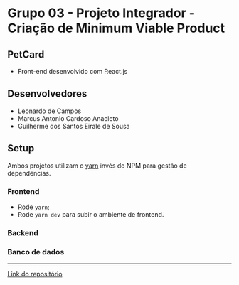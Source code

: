 # Grupo 03 - Projeto Integrador - Criação de Minimum Viable Product

## PetCard

- Front-end desenvolvido com React.js

## Desenvolvedores

- Leonardo de Campos
- Marcus Antonio Cardoso Anacleto
- Guilherme dos Santos Eirale de Sousa

## Setup

Ambos projetos utilizam o [yarn](https://yarnpkg.com/getting-started/install) invés do NPM para gestão de dependências.

### Frontend

- Rode `yarn`;
- Rode `yarn dev` para subir o ambiente de frontend.

### Backend

### Banco de dados

---

[Link do repositório](https://github.com/techmuha/pi-2024-sistema-web-mvp-grupo-03)
